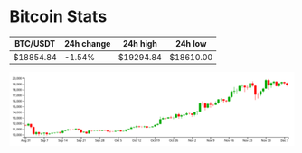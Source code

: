 # Bitcoin Stats

BTC/USDT|24h change|24h high|24h low|
|---|---|---|---|
|$18854.84|-1.54%|$19294.84|$18610.00|

<img src="./chart.svg">
